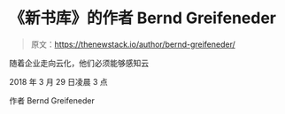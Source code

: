 # 《新书库》的作者 Bernd Greifeneder

> 原文：<https://thenewstack.io/author/bernd-greifeneder/>

随着企业走向云化，他们必须能够感知云

2018 年 3 月 29 日凌晨 3 点

作者 Bernd Greifeneder